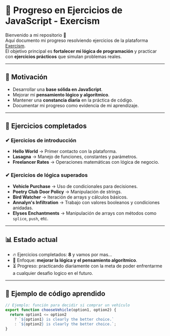 # 🚀 Progreso en Ejercicios de JavaScript - Exercism

Bienvenido a mi repositorio 👋  
Aquí documento mi progreso resolviendo ejercicios de la plataforma [Exercism](https://exercism.org/tracks/javascript).  
El objetivo principal es **fortalecer mi lógica de programación** y practicar con **ejercicios prácticos** que simulan problemas reales.  

---

## 📌 Motivación
- Desarrollar una **base sólida en JavaScript**.
- Mejorar mi **pensamiento lógico y algorítmico**.
- Mantener una **constancia diaria** en la práctica de código.
- Documentar mi progreso como evidencia de mi aprendizaje.

---

## 📂 Ejercicios completados

### ✔ Ejercicios de introducción
- **Hello World** → Primer contacto con la plataforma.
- **Lasagna** → Manejo de funciones, constantes y parámetros.
- **Freelancer Rates** → Operaciones matemáticas con lógica de negocio.

### ✔ Ejercicios de lógica superados
- **Vehicle Purchase** → Uso de condicionales para decisiones.
- **Poetry Club Door Policy** → Manipulación de strings.
- **Bird Watcher** → Iteración de arrays y cálculos básicos.
- **Annalyn's Infiltration** → Trabajo con valores booleanos y condiciones anidadas.
- **Elyses Enchantments** → Manipulación de arrays con métodos como `splice`, `push`, etc.

---

## 📊 Estado actual
- 🔥 Ejercicios completados: **8** y vamos por mas...
- 🎯 Enfoque: **mejorar la lógica y el pensamiento algorítmico**.
- ⏳ Progreso: practicando diariamente con la meta de poder enfrentarme a cualquier desafio logico en el futuro.

---

## 📌 Ejemplo de código aprendido

```javascript
// Ejemplo: función para decidir si comprar un vehículo
export function chooseVehicle(option1, option2) {
  return option1 <= option2
    ? `${option1} is clearly the better choice.`
    : `${option2} is clearly the better choice.`;
}
